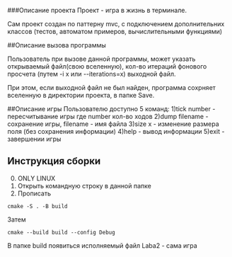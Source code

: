 ###Описание проекта
Проект - игра в жизнь в терминале.

Сам проект создан по паттерну mvc, с подключением дополнительних классов (тестов, автоматом примеров, вычислительными функциями)

##Описание вызова программы

Пользователь при вызове данной программы, может указать открываемый файл(свою вселенную), кол-во итераций фонового просчета (путем -i x или --iterations=x) выходной файл.

При этом, если выходной файл не был найден, программа сохрняет вселенную в директории проекта, в папке Save.

##Описание игры
Пользователю доступно 5 команд:
1)tick number - пересчитывание игры где number кол-во ходов
2)dump filename - сохранение игры, filename - имя файла
3)size x - изменение размера поля (без сохранения информации)
4)help - вывод информации
5)exit - завершении игры

## Инструкция сборки
0) ONLY LINUX
1) Открыть командную строку в данной папке
2) Прописать

```
cmake -S . -B build
```
Затем
```
cmake --build build --config Debug
```
В папке build появиться исполняемый файл Laba2 - сама игра



